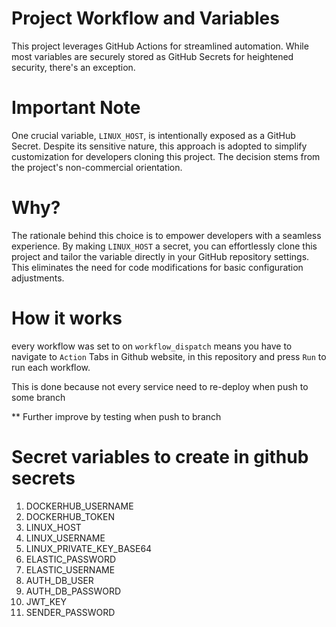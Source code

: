 # Project Workflow and Variables

This project leverages GitHub Actions for streamlined automation. While most variables are securely stored as GitHub Secrets for heightened security, there's an exception.

# Important Note

One crucial variable, `LINUX_HOST`, is intentionally exposed as a GitHub Secret. Despite its sensitive nature, this approach is adopted to simplify customization for developers cloning this project. The decision stems from the project's non-commercial orientation.

# Why?

The rationale behind this choice is to empower developers with a seamless experience. By making `LINUX_HOST` a secret, you can effortlessly clone this project and tailor the variable directly in your GitHub repository settings. This eliminates the need for code modifications for basic configuration adjustments.


# How it works 

every workflow was set to on `workflow_dispatch` means you have to navigate to `Action` Tabs in Github website, in this repository and press `Run` to run each workflow.

This is done because not every service need to re-deploy when push to some branch 

** Further improve by testing when push to branch 

# Secret variables to create in github secrets

1. DOCKERHUB_USERNAME
2. DOCKERHUB_TOKEN
3. LINUX_HOST
4. LINUX_USERNAME
5. LINUX_PRIVATE_KEY_BASE64
6. ELASTIC_PASSWORD
7. ELASTIC_USERNAME
8. AUTH_DB_USER
9. AUTH_DB_PASSWORD
10. JWT_KEY
11. SENDER_PASSWORD